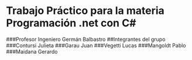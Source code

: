 # Trabajo Práctico para la materia Programación .net con C#
###Profesor Ingeniero Germán Balbastro
##Integrantes del grupo
###Contursi Julieta
###Garau Juan
###Vegetti Lucas 
###Mangoldt Pablo
###Maidana Gerardo
